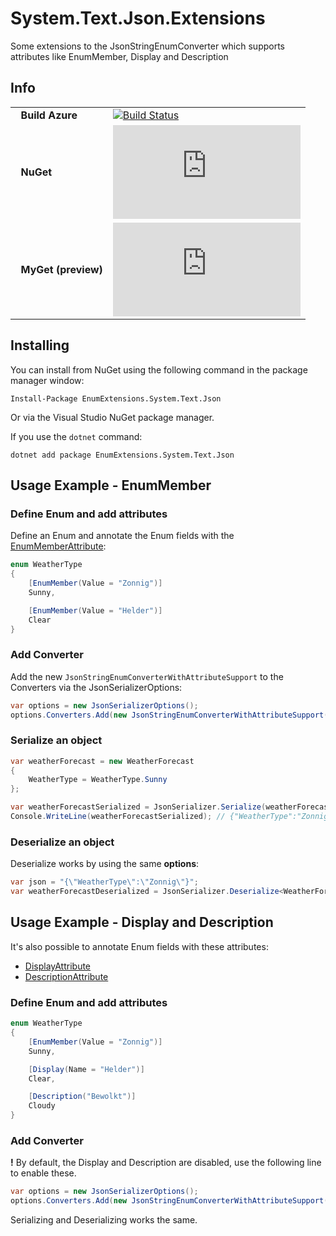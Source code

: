 # System.Text.Json.Extensions
Some extensions to the JsonStringEnumConverter which supports attributes like EnumMember, Display and Description


## Info
| | |
|-|-|
| &nbsp;&nbsp;**Build Azure** | [![Build Status](https://dev.azure.com/stef/System.Text.Json.EnumExtensions/_apis/build/status/StefH.System.Text.Json.EnumExtensions?branchName=refs%2Fpull%2F7%2Fmerge)](https://dev.azure.com/stef/System.Text.Json.EnumExtensions/_build/latest?definitionId=28&branchName=refs%2Fpull%2F7%2Fmerge) |
| &nbsp;&nbsp;**NuGet** | [![NuGet: EnumExtensions.System.Text.Json](https://buildstats.info/nuget/EnumExtensions.System.Text.Json)](https://www.nuget.org/packages/EnumExtensions.System.Text.Json)
| &nbsp;&nbsp;**MyGet (preview)** | [![MyGet: EnumExtensions.System.Text.Json](https://buildstats.info/myget/system_text_json_enumextensions/EnumExtensions.System.Text.Json?includePreReleases=true)](https://www.myget.org/feed/system_text_json_enumextensions/package/nuget/EnumExtensions.System.Text.Json) |


## Installing
You can install from NuGet using the following command in the package manager window:

`Install-Package EnumExtensions.System.Text.Json`

Or via the Visual Studio NuGet package manager.

If you use the `dotnet` command:

`dotnet add package EnumExtensions.System.Text.Json`


## Usage Example - EnumMember

### Define Enum and add attributes
Define an Enum and annotate the Enum fields with the [EnumMemberAttribute](https://docs.microsoft.com/en-us/dotnet/api/system.runtime.serialization.enummemberattribute?view=netstandard-2.0):
``` c#
enum WeatherType
{
    [EnumMember(Value = "Zonnig")]
    Sunny,

    [EnumMember(Value = "Helder")]
    Clear
}
```

### Add Converter
Add the new `JsonStringEnumConverterWithAttributeSupport` to the Converters via the JsonSerializerOptions:
``` c#
var options = new JsonSerializerOptions();
options.Converters.Add(new JsonStringEnumConverterWithAttributeSupport());
```

### Serialize an object
``` c#
var weatherForecast = new WeatherForecast
{
    WeatherType = WeatherType.Sunny
};

var weatherForecastSerialized = JsonSerializer.Serialize(weatherForecast, options);
Console.WriteLine(weatherForecastSerialized); // {"WeatherType":"Zonnig"}
```

### Deserialize an object
Deserialize works by using the same **options**:
``` c#
var json = "{\"WeatherType\":\"Zonnig\"}";
var weatherForecastDeserialized = JsonSerializer.Deserialize<WeatherForecast>(json, options);
```

## Usage Example - Display and Description
It's also possible to annotate Enum fields with these attributes:
- [DisplayAttribute](https://docs.microsoft.com/en-us/dotnet/api/system.componentmodel.dataannotations.displayattribute?view=netframework-4.8)
- [DescriptionAttribute](https://docs.microsoft.com/en-us/dotnet/api/system.componentmodel.descriptionattribute?view=netframework-4.8)


### Define Enum and add attributes
``` c#
enum WeatherType
{
    [EnumMember(Value = "Zonnig")]
    Sunny,

    [Display(Name = "Helder")]
    Clear,

    [Description("Bewolkt")]
    Cloudy
}
```

### Add Converter
**!** By default, the Display and Description are disabled, use the following line to enable these.
``` c#
var options = new JsonSerializerOptions();
options.Converters.Add(new JsonStringEnumConverterWithAttributeSupport(null, true, true, true, true));
```

Serializing and Deserializing works the same.
